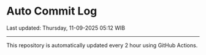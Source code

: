 # Auto Commit Log

Last updated: Thursday, 11-09-2025 05:12 WIB

---

This repository is automatically updated every 2 hour using GitHub Actions.
